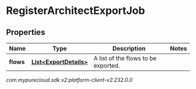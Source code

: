 # RegisterArchitectExportJob


## Properties

| Name | Type | Description | Notes |
| ------------ | ------------- | ------------- | ------------- |
| **flows** | [**List&lt;ExportDetails&gt;**](ExportDetails) | A list of the flows to be exported. |  |




_com.mypurecloud.sdk.v2:platform-client-v2:232.0.0_
